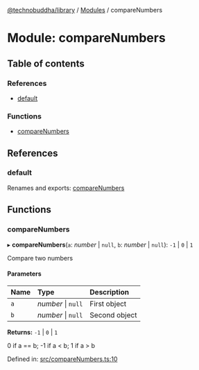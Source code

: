 [@technobuddha/library](../..) / [Modules](../Modules.md) / compareNumbers

# Module: compareNumbers

## Table of contents

### References

- [default](comparenumbers.md#default)

### Functions

- [compareNumbers](comparenumbers.md#comparenumbers)

## References

### default

Renames and exports: [compareNumbers](comparenumbers.md#comparenumbers)

## Functions

### compareNumbers

▸ **compareNumbers**(`a`: *number* \| ``null``, `b`: *number* \| ``null``): ``-1`` \| ``0`` \| ``1``

Compare two numbers

#### Parameters

| Name | Type | Description |
| :------ | :------ | :------ |
| `a` | *number* \| ``null`` | First object |
| `b` | *number* \| ``null`` | Second object |

**Returns:** ``-1`` \| ``0`` \| ``1``

0 if a == b; -1 if a < b; 1 if a > b

Defined in: [src/compareNumbers.ts:10](../../src/compareNumbers.ts#L10)
